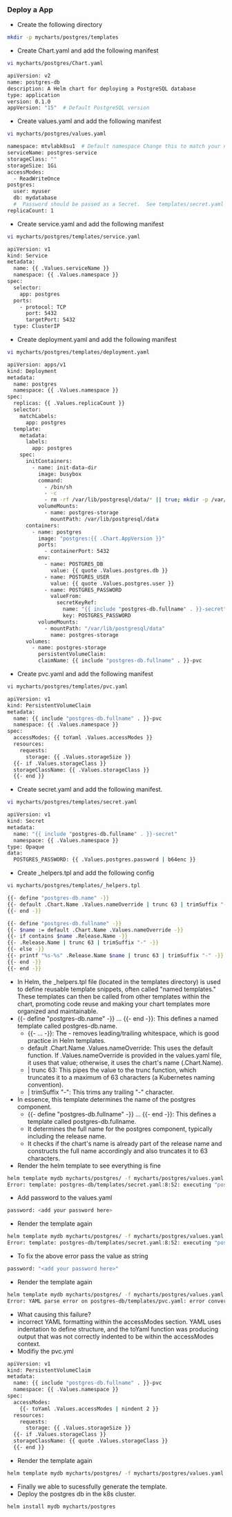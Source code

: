 ### Deploy a App
* Create the following directory
```bash
mkdir -p mycharts/postgres/templates
```
* Create Chart.yaml and add the following manifest
```bash
vi mycharts/postgres/Chart.yaml
```
```bash
apiVersion: v2
name: postgres-db
description: A Helm chart for deploying a PostgreSQL database
type: application
version: 0.1.0
appVersion: "15"  # Default PostgreSQL version
```
* Create values.yaml and add the following manifest
```bash
vi mycharts/postgres/values.yaml
```
```bash
namespace: mtvlabk8su1  # Default namespace Change this to match your namespace
serviceName: postgres-service
storageClass: "" 
storageSize: 1Gi
accessModes:
  - ReadWriteOnce
postgres:
  user: myuser
  db: mydatabase
  #  Password should be passed as a Secret.  See templates/secret.yaml
replicaCount: 1
```
* Create service.yaml and add the following manifest
```bash
vi mycharts/postgres/templates/service.yaml
```
```bash
apiVersion: v1
kind: Service
metadata:
  name: {{ .Values.serviceName }}
  namespace: {{ .Values.namespace }}
spec:
  selector:
    app: postgres
  ports:
    - protocol: TCP
      port: 5432
      targetPort: 5432
  type: ClusterIP
```
* Create deployment.yaml and add the  following manifest
```bash
vi mycharts/postgres/templates/deployment.yaml
```
```bash
apiVersion: apps/v1
kind: Deployment
metadata:
  name: postgres
  namespace: {{ .Values.namespace }}
spec:
  replicas: {{ .Values.replicaCount }}
  selector:
    matchLabels:
      app: postgres
  template:
    metadata:
      labels:
        app: postgres
    spec:
      initContainers:
        - name: init-data-dir
          image: busybox
          command:
            - /bin/sh
            - -c
            - rm -rf /var/lib/postgresql/data/* || true; mkdir -p /var/lib/postgresql/data
          volumeMounts:
            - name: postgres-storage
              mountPath: /var/lib/postgresql/data
      containers:
        - name: postgres
          image: "postgres:{{ .Chart.AppVersion }}"
          ports:
            - containerPort: 5432
          env:
            - name: POSTGRES_DB
              value: {{ quote .Values.postgres.db }}
            - name: POSTGRES_USER
              value: {{ quote .Values.postgres.user }}
            - name: POSTGRES_PASSWORD
              valueFrom:
                secretKeyRef:
                  name: "{{ include "postgres-db.fullname" . }}-secret"
                  key: POSTGRES_PASSWORD
          volumeMounts:
            - mountPath: "/var/lib/postgresql/data"
              name: postgres-storage
      volumes:
        - name: postgres-storage
          persistentVolumeClaim:
          claimName: {{ include "postgres-db.fullname" . }}-pvc
```
* Create pvc.yaml and add the following manifest
```bash
vi mycharts/postgres/templates/pvc.yaml 
```
```bash
apiVersion: v1
kind: PersistentVolumeClaim
metadata:
  name: {{ include "postgres-db.fullname" . }}-pvc
  namespace: {{ .Values.namespace }}
spec:
  accessModes: {{ toYaml .Values.accessModes }}
  resources:
    requests:
      storage: {{ .Values.storageSize }}
  {{- if .Values.storageClass }}
  storageClassName: {{ .Values.storageClass }}
  {{- end }}
```
* Create secret.yaml and add the following manifest.
```bash
vi mycharts/postgres/templates/secret.yaml
```
```bash
apiVersion: v1
kind: Secret
metadata:
  name: "{{ include "postgres-db.fullname" . }}-secret"
  namespace: {{ .Values.namespace }}
type: Opaque
data:
  POSTGRES_PASSWORD: {{ .Values.postgres.password | b64enc }}
```
* Create _helpers.tpl and add the following config
```bash
vi mycharts/postgres/templates/_helpers.tpl
```
```bash
{{- define "postgres-db.name" -}}
{{- default .Chart.Name .Values.nameOverride | trunc 63 | trimSuffix "-" -}}
{{- end -}}

{{- define "postgres-db.fullname" -}}
{{- $name := default .Chart.Name .Values.nameOverride -}}
{{- if contains $name .Release.Name -}}
{{- .Release.Name | trunc 63 | trimSuffix "-" -}}
{{- else -}}
{{- printf "%s-%s" .Release.Name $name | trunc 63 | trimSuffix "-" -}}
{{- end -}}
{{- end -}}
```
* In Helm, the _helpers.tpl file (located in the templates directory) is used to define reusable template snippets, often called "named templates." These templates can then be called from other templates within the chart, promoting code reuse and making your chart templates more organized and maintainable.
* {{- define "postgres-db.name" -}} ... {{- end -}}: This defines a named template called postgres-db.name.
  * {{- ... -}}: The - removes leading/trailing whitespace, which is good practice in Helm templates.
  * default .Chart.Name .Values.nameOverride: This uses the default function. If .Values.nameOverride is provided in the values.yaml file, it uses that value; otherwise, it uses the chart's name (.Chart.Name).
  * | trunc 63: This pipes the value to the trunc function, which truncates it to a maximum of 63 characters (a Kubernetes naming convention).
  * | trimSuffix "-": This trims any trailing "-" character.
* In essence, this template determines the name of the postgres component.
  * {{- define "postgres-db.fullname" -}} ... {{- end -}}: This defines a template called postgres-db.fullname.
  * It determines the full name for the postgres component, typically including the release name.
  * It checks if the chart's name is already part of the release name and constructs the full name accordingly and also truncates it to 63 characters.
* Render the helm template to see everything is fine
```bash
helm template mydb mycharts/postgres/ -f mycharts/postgres/values.yaml 
Error: template: postgres-db/templates/secret.yaml:8:52: executing "postgres-db/templates/secret.yaml" at <b64enc>: invalid value; expected string
```
* Add password to the values.yaml
```bash
password: <add your password here>
```
* Render the template again
```bash
helm template mydb mycharts/postgres/ -f mycharts/postgres/values.yaml 
Error: template: postgres-db/templates/secret.yaml:8:52: executing "postgres-db/templates/secret.yaml" at <b64enc>: invalid value; expected string
```
* To fix the above error pass the value as string
```bash
password: "<add your password here>"
```
* Render the template again
```bash
helm template mydb mycharts/postgres/ -f mycharts/postgres/values.yaml 
Error: YAML parse error on postgres-db/templates/pvc.yaml: error converting YAML to JSON: yaml: line 7: block sequence entries are not allowed in this context
```
* What causing this failure?
* incorrect YAML formatting within the accessModes section.  YAML uses indentation to define structure, and the toYaml function was producing output that was not correctly indented to be within the accessModes context.
* Modifiy the pvc.yml
```bash
apiVersion: v1
kind: PersistentVolumeClaim
metadata:
  name: {{ include "postgres-db.fullname" . }}-pvc
  namespace: {{ .Values.namespace }}
spec:
  accessModes:
    {{- toYaml .Values.accessModes | nindent 2 }}
  resources:
    requests:
      storage: {{ .Values.storageSize }}
  {{- if .Values.storageClass }}
  storageClassName: {{ quote .Values.storageClass }}
  {{- end }}
```
* Render the template again
```bash
helm template mydb mycharts/postgres/ -f mycharts/postgres/values.yaml
```
* Finally we able to sucessfully generate the template.
* Deploy the postgres db in the k8s cluster.
```bash
helm install mydb mycharts/postgres
```
